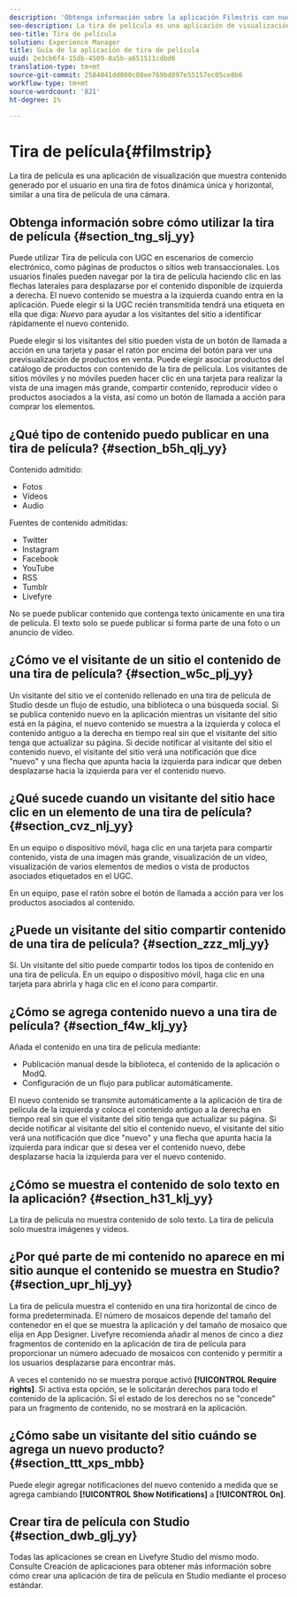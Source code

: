 ```yaml
---
description: 'Obtenga información sobre la aplicación Filmstris con nuestra completa guía. La aplicación de visualización muestra las imágenes en una tira de película de cámara retro. Mátalo con nuestros consejos. '
seo-description: La tira de película es una aplicación de visualización que muestra contenido generado por el usuario en una tira de fotos dinámica única y horizontal, similar a una tira de película de una cámara.
seo-title: Tira de película
solution: Experience Manager
title: Guía de la aplicación de tira de película
uuid: 2e3cb6f4-15db-4509-8a5b-a651511cdbd6
translation-type: tm+mt
source-git-commit: 2584041dd080c08ee769bd897e55157ec05ce8b6
workflow-type: tm+mt
source-wordcount: '821'
ht-degree: 1%

---
```



# Tira de película{#filmstrip}

La tira de película es una aplicación de visualización que muestra contenido generado por el usuario en una tira de fotos dinámica única y horizontal, similar a una tira de película de una cámara.

## Obtenga información sobre cómo utilizar la tira de película {#section_tng_slj_yy}

Puede utilizar Tira de película con UGC en escenarios de comercio electrónico, como páginas de productos o sitios web transaccionales. Los usuarios finales pueden navegar por la tira de película haciendo clic en las flechas laterales para desplazarse por el contenido disponible de izquierda a derecha. El nuevo contenido se muestra a la izquierda cuando entra en la aplicación. Puede elegir si la UGC recién transmitida tendrá una etiqueta en ella que diga: *Nuevo* para ayudar a los visitantes del sitio a identificar rápidamente el nuevo contenido.

Puede elegir si los visitantes del sitio pueden vista de un botón de llamada a acción en una tarjeta y pasar el ratón por encima del botón para ver una previsualización de productos en venta. Puede elegir asociar productos del catálogo de productos con contenido de la tira de película. Los visitantes de sitios móviles y no móviles pueden hacer clic en una tarjeta para realizar la vista de una imagen más grande, compartir contenido, reproducir vídeo o productos asociados a la vista, así como un botón de llamada a acción para comprar los elementos.

## ¿Qué tipo de contenido puedo publicar en una tira de película? {#section_b5h_qlj_yy}

Contenido admitido:

* Fotos
* Vídeos
* Audio

Fuentes de contenido admitidas:

* Twitter
* Instagram
* Facebook
* YouTube
* RSS
* Tumblr
* Livefyre

No se puede publicar contenido que contenga texto únicamente en una tira de película. El texto solo se puede publicar si forma parte de una foto o un anuncio de vídeo.

## ¿Cómo ve el visitante de un sitio el contenido de una tira de película? {#section_w5c_plj_yy}

Un visitante del sitio ve el contenido rellenado en una tira de película de Studio desde un flujo de estudio, una biblioteca o una búsqueda social. Si se publica contenido nuevo en la aplicación mientras un visitante del sitio está en la página, el nuevo contenido se muestra a la izquierda y coloca el contenido antiguo a la derecha en tiempo real sin que el visitante del sitio tenga que actualizar su página. Si decide notificar al visitante del sitio el contenido nuevo, el visitante del sitio verá una notificación que dice &quot;nuevo&quot; y una flecha que apunta hacia la izquierda para indicar que deben desplazarse hacia la izquierda para ver el contenido nuevo.

## ¿Qué sucede cuando un visitante del sitio hace clic en un elemento de una tira de película? {#section_cvz_nlj_yy}

En un equipo o dispositivo móvil, haga clic en una tarjeta para compartir contenido, vista de una imagen más grande, visualización de un vídeo, visualización de varios elementos de medios o vista de productos asociados etiquetados en el UGC.

En un equipo, pase el ratón sobre el botón de llamada a acción para ver los productos asociados al contenido.

## ¿Puede un visitante del sitio compartir contenido de una tira de película? {#section_zzz_mlj_yy}

Sí. Un visitante del sitio puede compartir todos los tipos de contenido en una tira de película. En un equipo o dispositivo móvil, haga clic en una tarjeta para abrirla y haga clic en el icono para compartir.

## ¿Cómo se agrega contenido nuevo a una tira de película? {#section_f4w_klj_yy}

Añada el contenido en una tira de película mediante:

* Publicación manual desde la biblioteca, el contenido de la aplicación o ModQ.
* Configuración de un flujo para publicar automáticamente.

El nuevo contenido se transmite automáticamente a la aplicación de tira de película de la izquierda y coloca el contenido antiguo a la derecha en tiempo real sin que el visitante del sitio tenga que actualizar su página. Si decide notificar al visitante del sitio el contenido nuevo, el visitante del sitio verá una notificación que dice &quot;nuevo&quot; y una flecha que apunta hacia la izquierda para indicar que si desea ver el contenido nuevo, debe desplazarse hacia la izquierda para ver el nuevo contenido.

## ¿Cómo se muestra el contenido de solo texto en la aplicación? {#section_h31_klj_yy}

La tira de película no muestra contenido de solo texto. La tira de película solo muestra imágenes y vídeos.

## ¿Por qué parte de mi contenido no aparece en mi sitio aunque el contenido se muestra en Studio? {#section_upr_hlj_yy}

La tira de película muestra el contenido en una tira horizontal de cinco de forma predeterminada. El número de mosaicos depende del tamaño del contenedor en el que se muestra la aplicación y del tamaño de mosaico que elija en App Designer. Livefyre recomienda añadir al menos de cinco a diez fragmentos de contenido en la aplicación de tira de película para proporcionar un número adecuado de mosaicos con contenido y permitir a los usuarios desplazarse para encontrar más.

A veces el contenido no se muestra porque activó **[!UICONTROL Require rights]**. Si activa esta opción, se le solicitarán derechos para todo el contenido de la aplicación. Si el estado de los derechos no se &quot;concede&quot; para un fragmento de contenido, no se mostrará en la aplicación.

## ¿Cómo sabe un visitante del sitio cuándo se agrega un nuevo producto? {#section_ttt_xps_mbb}

Puede elegir agregar notificaciones del nuevo contenido a medida que se agrega cambiando **[!UICONTROL Show Notifications]** a **[!UICONTROL On]**.

## Crear tira de película con Studio {#section_dwb_glj_yy}

Todas las aplicaciones se crean en Livefyre Studio del mismo modo. Consulte Creación de aplicaciones para obtener más información sobre cómo crear una aplicación de tira de película en Studio mediante el proceso estándar.
